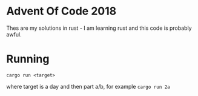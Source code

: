 # Advent Of Code 2018
Thes are my solutions in rust - I am learning rust and this code is probably awful.

# Running
`cargo run <target>`

where target is a day and then part a/b, for example `cargo run 2a`